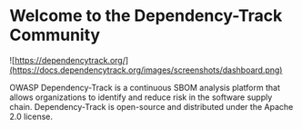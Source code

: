 # Welcome to the Dependency-Track Community

![https://dependencytrack.org/](https://docs.dependencytrack.org/images/screenshots/dashboard.png)

OWASP Dependency-Track is a continuous SBOM analysis platform that allows organizations to identify and reduce risk in the software supply chain. Dependency-Track is open-source and distributed under the Apache 2.0 license.
